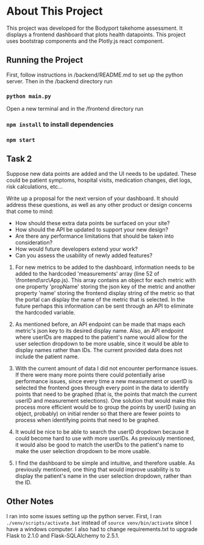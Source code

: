 # About This Project
This project was developed for the Bodyport takehome assessment. It displays a frontend dashboard that plots health datapoints. 
This project uses bootstrap components and the Plotly.js react component.

## Running the Project
First, follow instructions in /backend/README.md to set up the python server. Then in the /backend directory run 
### `python main.py`

Open a new terminal and in the /frontend directory run 
### `npm install` to install dependencies
### `npm start`

## Task 2
Suppose new data points are added and the UI needs to be updated.
These could be patient symptoms, hospital visits, medication changes, diet logs, risk calculations, etc...

Write up a proposal for the next version of your dashboard.
It should address these questions, as well as any other product or design concerns that come to mind:

* How should these extra data points be surfaced on your site?
* How should the API be updated to support your new design?
* Are there any performance limitations that should be taken into consideration?
* How would future developers extend your work?
* Can you assess the usability of newly added features?

1. For new metrics to be added to the dashboard, information needs to be added to the hardcoded 'measurements' array (line 52 of \frontend\src\App.js). This array contains an object for each metric with one property 'propName' storing the json key of the metric and another property 'name' storing the frontend display string of the metric so that the portal can display the name of the metric that is selected. In the future perhaps this information can be sent through an API to eliminate the hardcoded variable.

2. As mentioned before, an API endpoint can be made that maps each metric's json key to its desired display name. Also, an API endpoint where userIDs are mapped to the patient's name would allow for the user selection dropdown to be more usable, since it would be able to display names rather than IDs. The current provided data does not include the patient name.

3. With the current amount of data I did not encounter performance issues. If there were many more points there could potentially arise performance issues,
since every time a new measurement or userID is selected the frontend goes through every point in the data to identify points that need to be graphed (that is, the points that match the current userID and measurement selections). One solution that would make this process more efficient would be to group the points by userID (using an object, probably) on initial render so that there are fewer points to process when identifying points that need to be graphed.

4. It would be nice to be able to search the userID dropdown because it could become hard to use with more userIDs. As previously mentioned, it would also be good to match the userIDs to the patient's name to make the user selection dropdown to be more usable.

5. I find the dashboard to be simple and intuitive, and therefore usable. As previously mentioned, one thing that would improve usability is to display the patient's name in the user selection dropdown, rather than the ID.

## Other Notes
I ran into some issues setting up the python server. First, I ran `./venv/scripts/activate.bat`  instead of `source venv/bin/activate` since I have a windows computer. I also had to change requirements.txt to upgrade Flask to 2.1.0 and Flask-SQLAlchemy to 2.5.1.
